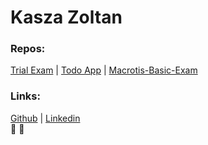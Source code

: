 # **Kasza Zoltan**

### **Repos:**<br>
[Trial Exam](https://github.com/Zoznyak/exam-trial-basics.git) |
[Todo App](https://github.com/Zoznyak/todo-app.git) |
[Macrotis-Basic-Exam](https://github.com/Zoznyak/macrotis-basic-exam.git)

### **Links:**<br>
[Github](http://github.com/Zoznyak) | 
[Linkedin](http://www.linkedin.com/in/zoltán-kasza-9600415b)<br>
:robot:
:car:
